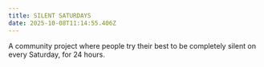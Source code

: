 ```yaml
---
title: SILENT SATURDAYS
date: 2025-10-08T11:14:55.406Z
---
```

A community project where people try their best to be completely silent on every Saturday, for 24 hours.